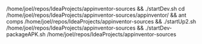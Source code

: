 /home/joel/repos/IdeaProjects/appinventor-sources && ./startDev.sh
cd /home/joel/repos/IdeaProjects/appinventor-sources/appinventor/ && ant comps
/home/joel/repos/IdeaProjects/appinventor-sources && ./startUp2.sh
/home/joel/repos/IdeaProjects/appinventor-sources && ./startDev-packageAPK.sh
/home/joel/repos/IdeaProjects/appinventor-sources
